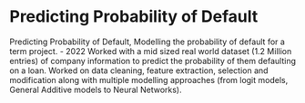# Predicting Probability of Default
 Predicting Probability of Default, Modelling the probability of default for a term project. - 2022 Worked with a mid sized real world dataset (1.2 Million entries) of company information to predict the probability of them defaulting on a loan. Worked on data cleaning, feature extraction, selection and modification along with multiple modelling approaches (from logit models, General Additive models to Neural Networks).
